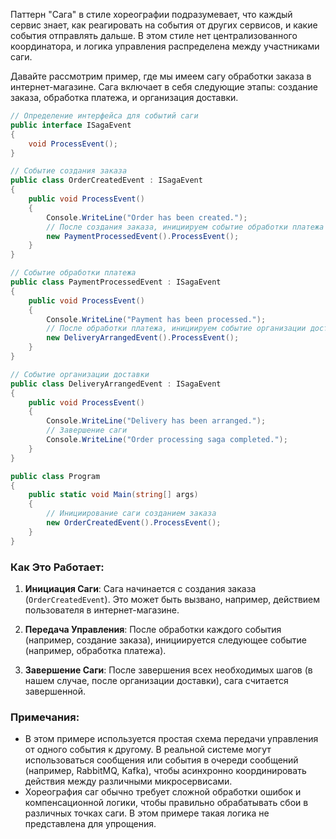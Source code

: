 Паттерн "Сага" в стиле хореографии подразумевает, что каждый сервис знает, как реагировать на события от других сервисов, и какие события отправлять дальше. В этом стиле нет централизованного координатора, и логика управления распределена между участниками саги.

Давайте рассмотрим пример, где мы имеем сагу обработки заказа в интернет-магазине. Сага включает в себя следующие этапы: создание заказа, обработка платежа, и организация доставки.

```cs
// Определение интерфейса для событий саги
public interface ISagaEvent
{
    void ProcessEvent();
}

// Событие создания заказа
public class OrderCreatedEvent : ISagaEvent
{
    public void ProcessEvent()
    {
        Console.WriteLine("Order has been created.");
        // После создания заказа, инициируем событие обработки платежа
        new PaymentProcessedEvent().ProcessEvent();
    }
}

// Событие обработки платежа
public class PaymentProcessedEvent : ISagaEvent
{
    public void ProcessEvent()
    {
        Console.WriteLine("Payment has been processed.");
        // После обработки платежа, инициируем событие организации доставки
        new DeliveryArrangedEvent().ProcessEvent();
    }
}

// Событие организации доставки
public class DeliveryArrangedEvent : ISagaEvent
{
    public void ProcessEvent()
    {
        Console.WriteLine("Delivery has been arranged.");
        // Завершение саги
        Console.WriteLine("Order processing saga completed.");
    }
}

public class Program
{
    public static void Main(string[] args)
    {
        // Инициирование саги созданием заказа
        new OrderCreatedEvent().ProcessEvent();
    }
}

```

### Как Это Работает:

1. **Инициация Саги**: Сага начинается с создания заказа (`OrderCreatedEvent`). Это может быть вызвано, например, действием пользователя в интернет-магазине.
    
2. **Передача Управления**: После обработки каждого события (например, создание заказа), инициируется следующее событие (например, обработка платежа).
    
3. **Завершение Саги**: После завершения всех необходимых шагов (в нашем случае, после организации доставки), сага считается завершенной.
    
### Примечания:

- В этом примере используется простая схема передачи управления от одного события к другому. В реальной системе могут использоваться сообщения или события в очереди сообщений (например, RabbitMQ, Kafka), чтобы асинхронно координировать действия между различными микросервисами.
- Хореография саг обычно требует сложной обработки ошибок и компенсационной логики, чтобы правильно обрабатывать сбои в различных точках саги. В этом примере такая логика не представлена для упрощения.